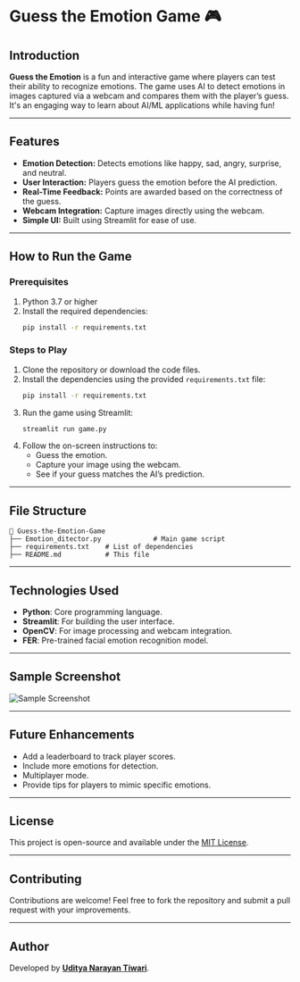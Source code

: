 # Guess the Emotion Game 🎮

## Introduction
**Guess the Emotion** is a fun and interactive game where players can test their ability to recognize emotions. The game uses AI to detect emotions in images captured via a webcam and compares them with the player’s guess. It's an engaging way to learn about AI/ML applications while having fun!

---

## Features
- **Emotion Detection:** Detects emotions like happy, sad, angry, surprise, and neutral.
- **User Interaction:** Players guess the emotion before the AI prediction.
- **Real-Time Feedback:** Points are awarded based on the correctness of the guess.
- **Webcam Integration:** Capture images directly using the webcam.
- **Simple UI:** Built using Streamlit for ease of use.

---

## How to Run the Game

### Prerequisites
1. Python 3.7 or higher
2. Install the required dependencies:
   ```bash
   pip install -r requirements.txt
   ```

### Steps to Play
1. Clone the repository or download the code files.
2. Install the dependencies using the provided `requirements.txt` file:
   ```bash
   pip install -r requirements.txt
   ```
3. Run the game using Streamlit:
   ```bash
   streamlit run game.py
   ```
4. Follow the on-screen instructions to:
   - Guess the emotion.
   - Capture your image using the webcam.
   - See if your guess matches the AI’s prediction.

---

## File Structure
```
📂 Guess-the-Emotion-Game
├── Emotion_ditector.py             # Main game script
├── requirements.txt    # List of dependencies
├── README.md           # This file
```

---

## Technologies Used
- **Python**: Core programming language.
- **Streamlit**: For building the user interface.
- **OpenCV**: For image processing and webcam integration.
- **FER**: Pre-trained facial emotion recognition model.

---

## Sample Screenshot
![Sample Screenshot](https://via.placeholder.com/800x400.png?text=Sample+Screenshot)

---

## Future Enhancements
- Add a leaderboard to track player scores.
- Include more emotions for detection.
- Multiplayer mode.
- Provide tips for players to mimic specific emotions.

---

## License
This project is open-source and available under the [MIT License](https://opensource.org/licenses/MIT).

---

## Contributing
Contributions are welcome! Feel free to fork the repository and submit a pull request with your improvements.

---

## Author
Developed by **[Uditya Narayan Tiwari](https://github.com/udityamerit)**.
